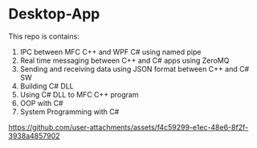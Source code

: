 # Desktop-App
This repo is contains:
1. IPC between MFC C++ and WPF C# using named pipe
2. Real time messaging between C++ and C# apps using ZeroMQ
3. Sending and receiving data using JSON format between C++ and C# SW
4. Building C# DLL
5. Using C# DLL to MFC C++ program
6. OOP with C#
7. System Programming with C# 

https://github.com/user-attachments/assets/f4c59299-e1ec-48e6-8f2f-3938a4857902

